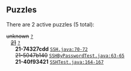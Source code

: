 ## Puzzles

There are 2 active puzzles (5 total):


<del>unknown</del> [`?`](../master/?)<br/>
&nbsp;&nbsp;&nbsp;[<del>21</del>](https://github.com/jcabi/jcabi-ssh/issues/21) [`?`](../master/?)<br/>
&nbsp;&nbsp;&nbsp;&nbsp;&nbsp;&nbsp;**21-74327cdd** [`SSH.java:70-72`](../master/src/main/java/com/jcabi/ssh/SSH.java#L70-L72)<br/>
&nbsp;&nbsp;&nbsp;&nbsp;&nbsp;&nbsp;<del>21-5047b140</del> [`SSHByPasswordTest.java:63-65`](../master/src/test/java/com/jcabi/ssh/SSHByPasswordTest.java#L63-L65)<br/>
&nbsp;&nbsp;&nbsp;&nbsp;&nbsp;&nbsp;**21-40f93421** [`SSHTest.java:164-167`](../master/src/test/java/com/jcabi/ssh/SSHTest.java#L164-L167)<br/>